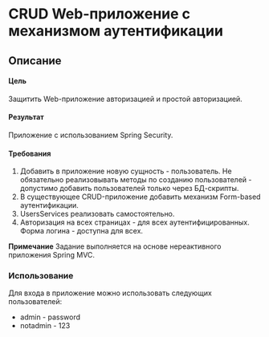 # CRUD Web-приложение с механизмом аутентификации
## Описание

#### Цель

Защитить Web-приложение авторизацией и простой авторизацией.

#### Результат

Приложение с использованием Spring Security.

#### Требования

1. Добавить в приложение новую сущность - пользователь. Не обязательно реализовывать методы по созданию пользователей - допустимо добавить пользователей только через БД-скрипты.
2. В существующее CRUD-приложение добавить механизм Form-based аутентификации.
3. UsersServices реализовать самостоятельно.
4. Авторизация на всех страницах - для всех аутентифицированных. Форма логина - доступна для всех.

**Примечание**
Задание выполняется на основе нереактивного приложения Spring MVC.

### Использование
Для входа в приложение можно использовать следующих пользователей:
* admin - password
* notadmin - 123

